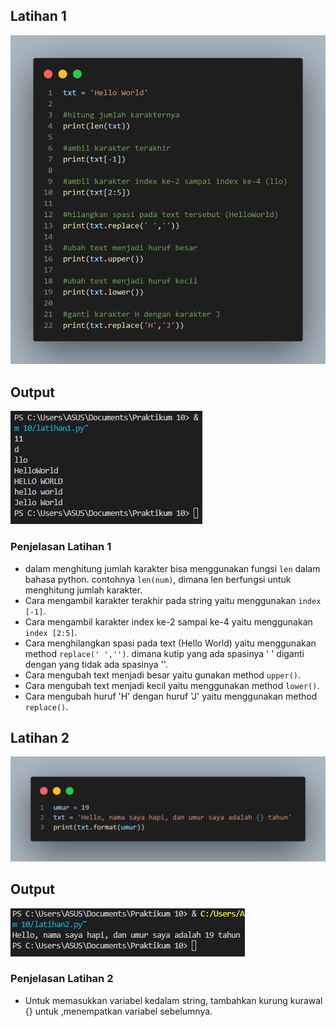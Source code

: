## Latihan 1

![foto5](foto/foto5.png)

## Output

![foto3](foto/foto3.png)

### Penjelasan Latihan 1
- dalam menghitung jumlah karakter bisa menggunakan fungsi `len` dalam bahasa python. contohnya `len(num)`, dimana len berfungsi untuk menghitung jumlah karakter.
- Cara mengambil karakter terakhir pada string yaitu menggunakan `index [-1]`.
- Cara mengambil karakter index ke-2 sampai ke-4 yaitu menggunakan `index [2:5]`.
- Cara menghilangkan spasi pada text (Hello World) yaitu menggunakan method `replace(' ','')`. dimana kutip yang ada spasinya ' ' diganti dengan yang tidak ada spasinya ''.
- Cara mengubah text menjadi besar yaitu gunakan method `upper()`.
- Cara mengubah text menjadi kecil yaitu menggunakan method `lower()`.
- Cara mengubah huruf 'H' dengan huruf 'J' yaitu menggunakan method `replace()`.

## Latihan 2

![foto2](foto/foto2.png)

## Output

![foto4](foto/foto4.png)

### Penjelasan Latihan 2
- Untuk memasukkan variabel kedalam string, tambahkan kurung kurawal {} untuk ,menempatkan variabel sebelumnya.
